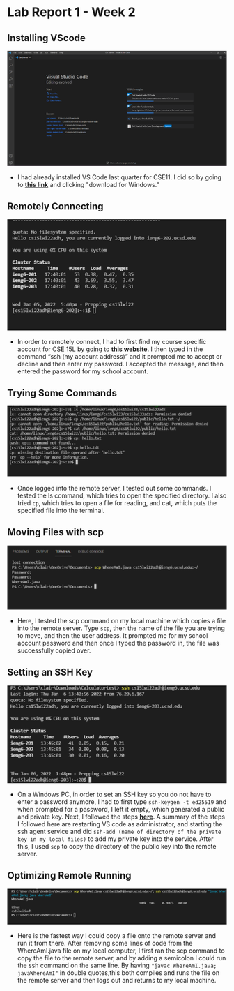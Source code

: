 
# Lab Report 1 - Week 2

## Installing VScode

![Image](labreport1picture1.PNG)
* I had already installed VS Code last quarter for CSE11. I did so by going to **[this link](https://code.visualstudio.com/)** and clicking "download for Windows."

## Remotely Connecting

![Image](labreport1pic2.PNG)
* In order to remotely connect, I had to first find my course specific account for CSE 15L by going to **[this website](https://sdacs.ucsd.edu/~icc/index.php)**. I then typed in the command “ssh (my account address)” and it prompted me to accept or decline and then enter my password. I accepted the message, and then entered the password for my school account.

## Trying Some Commands

![Image](labreport1pic3.PNG)
* Once logged into the remote server, I tested out some commands. I tested the ls command, which tries to open the specified directory. I also tried `cp`, which tries to open a file for reading, and cat, which puts the specified file into the terminal.<br>

## Moving Files with scp

![Image](labreport1pic4.PNG)
* Here, I tested the scp command on my local machine which copies a file into the remote server. Type `scp`, then the name of the file you are trying to move, and then the user address. It prompted me for my school account password and then once I typed the password in, the file was successfully copied over.<br>

## Setting an SSH Key

![Image](labreport1pic5.PNG)
* On a Windows PC, in order to set an SSH key so you do not have to enter a password anymore, I had to first type `ssh-keygen -t ed25519` and when prompted for a password, I left it empty, which generated a public and private key. Next, I followed the steps **[here](https://docs.microsoft.com/en-us/windows-server/administration/openssh/openssh_keymanagement#user-key-generation)**. A summary of the steps I followed here are restarting VS code as administrator, and starting the ssh agent service and did `ssh-add (name of directory of the private key in my local files)` to add my private key into the service. After this, I used `scp` to copy the directory of the public key into the remote server.<br>

## Optimizing Remote Running

![Image](labreport1pic6.PNG)
* Here is the fastest way I could copy a file onto the remote server and run it from there. After removing some lines of code from the WhereAmI.java file on my local computer, I first ran the scp command to copy the file to the remote server, and by adding a semicolon I could run the ssh command on the same line. By having `"javac WhereAmI.java; javaWhereAmI"` in double quotes,this both compiles and runs the file on the remote server and then logs out and returns to my local machine.<br>


